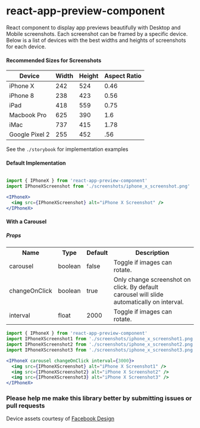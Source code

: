 # react-app-preview-component

React component to display app previews beautifully with Desktop and Mobile screenshots. Each screenshot can be framed by a specific device. Below is a list of devices with the best widths and heights of screenshots for each device.

#### Recommended Sizes for Screenshots
| Device         | Width | Height  | Aspect Ratio
| ---------------|-------| --------| --------------|
| iPhone X       | 242   | 524     | 0.46          |
| iPhone 8       | 238   | 423     | 0.56          |
| iPad           | 418   | 559     | 0.75          |
| Macbook Pro    | 625   | 390     | 1.6           |
| iMac           | 737   | 415     | 1.78          |
| Google Pixel 2 | 255   | 452     | .56           |

See the `./storybook` for implementation examples

#### Default Implementation

```jsx

import { IPhoneX } from 'react-app-preview-component'
import IPhoneXScreenshot from './screenshots/iphone_x_screenshot.png'

<IPhoneX>
  <img src={IPhoneXScreenshot} alt="iPhone X Screenshot" />
</IPhoneX>
```

#### With a Carousel

##### Props

<table>
<tbody>
<th>Name</th>
<th>Type</th>
<th>Default</th>
<th>Description</th>
<tr>
  <td>carousel</td>
  <td>boolean</td>
  <td>false</td>
  <td>Toggle if images can rotate.</td>
</tr>
<tr>
  <td>changeOnClick</td>
  <td>boolean</td>
  <td>true</td>
  <td>Only change screenshot on click. By default <br> carousel will slide automatically on interval.</td>
</tr>
<tr>
  <td>interval</td>
  <td>float</td>
  <td>2000</td>
  <td>Toggle if images can rotate.</td>
</tr>
</tbody>
</table>

```jsx
import { IPhoneX } from 'react-app-preview-component'
import IPhoneXScreenshot1 from './screenshots/iphone_x_screenshot1.png'
import IPhoneXScreenshot2 from './screenshots/iphone_x_screenshot2.png'
import IPhoneXScreenshot3 from './screenshots/iphone_x_screenshot3.png'

<IPhoneX carousel changeOnClick interval={3000}>
  <img src={IPhoneXScreenshot} alt="iPhone X Screenshot1" />
  <img src={IPhoneXScreenshot2} alt="iPhone X Screenshot2" />
  <img src={IPhoneXScreenshot3} alt="iPhone X Screenshot3" />
</IPhoneX>
```

### Please help me make this library better by submitting issues or pull requests

Device assets courtesy of [Facebook Design](https://facebook.design/devices)
